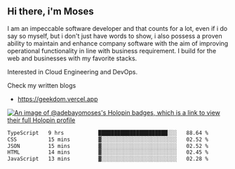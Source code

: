 ## Hi there, i'm Moses

I am an impeccable software developer and that counts for a lot, even if i do say so myself, but i don't just have words to show, i also possess a proven ability to maintain and enhance company software with the aim of improving operational functionality in line with business requirement. I build for the web and businesses with my favorite stacks.

Interested in Cloud Engineering and DevOps.

Check my written blogs
- https://geekdom.vercel.app

[![An image of @adebayomoses's Holopin badges, which is a link to view their full Holopin profile](https://holopin.me/adebayomoses)](https://holopin.io/@adebayomoses)

<!--START_SECTION:waka-->

```txt
TypeScript   9 hrs           ██████████████████████░░░   88.64 %
CSS          15 mins         ▓░░░░░░░░░░░░░░░░░░░░░░░░   02.52 %
JSON         15 mins         ▓░░░░░░░░░░░░░░░░░░░░░░░░   02.52 %
HTML         14 mins         ▓░░░░░░░░░░░░░░░░░░░░░░░░   02.45 %
JavaScript   13 mins         ▓░░░░░░░░░░░░░░░░░░░░░░░░   02.28 %
```

<!--END_SECTION:waka-->
